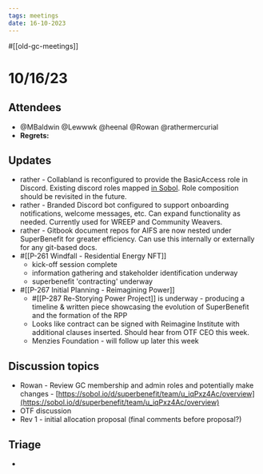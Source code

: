 ```yaml
---
tags: meetings
date: 16-10-2023
---
```

#[[old-gc-meetings]] 
# 10/16/23
## Attendees
- @MBaldwin @Lewwwk @heenal @Rowan  @rathermercurial 
- **Regrets:** 

## Updates 
- rather - Collabland is reconfigured to provide the BasicAccess role in Discord. Existing discord roles mapped [in Sobol](https://sobol.io/d/superbenefit/team/ML_nC-U8tY/overview). Role composition should be revisited in the future.
- rather - Branded Discord bot configured to support onboarding notifications, welcome messages, etc. Can expand functionality as needed. Currently used for WREEP and Community Weavers.
- rather - Gitbook document repos for AIFS are now nested under SuperBenefit for greater efficiency. Can use this internally or externally for any git-based docs.
- #[[P-261 Windfall - Residential Energy NFT]]
	- kick-off session complete
	- information gathering and stakeholder identification underway
	- superbenefit 'contracting' underway 
- #[[P-267 Initial Planning - Reimagining Power]]
	- #[[P-287 Re-Storying Power Project]] is underway - producing a timeline & written piece showcasing the evolution of SuperBenefit and the formation of the RPP
	- Looks like contract can be signed with Reimagine Institute with additional clauses inserted. Should hear from OTF CEO this week.
	- Menzies Foundation - will follow up later this week

## Discussion topics
- Rowan - Review GC membership and admin roles and potentially make changes - [https://sobol.io/d/superbenefit/team/u_iqPxz4Ac/overview](https://sobol.io/d/superbenefit/team/u_iqPxz4Ac/overview) 
- OTF discussion 
- Rev 1 - initial allocation proposal (final comments before proposal?)

## Triage
- 
